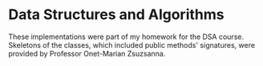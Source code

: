 # Data Structures and Algorithms
These implementations were part of my homework for the DSA course.  
Skeletons of the classes, which included public methods' signatures, were provided by Professor Onet-Marian Zsuzsanna.
